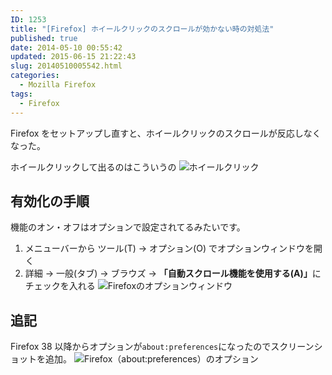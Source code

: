 ```yaml
---
ID: 1253
title: "[Firefox] ホイールクリックのスクロールが効かない時の対処法"
published: true
date: 2014-05-10 00:55:42
updated: 2015-06-15 21:22:43
slug: 20140510005542.html
categories:
  - Mozilla Firefox
tags:
  - Firefox
---
```


Firefox をセットアップし直すと、ホイールクリックのスクロールが反応しなくなった。

ホイールクリックして出るのはこういうの
<img alt="ホイールクリック" src="[cfview name='img_0']"></li>

<!--more-->
<h2>有効化の手順</h2>
機能のオン・オフはオプションで設定されてるみたいです。
<ol>
 <li>メニューバーから ツール(T) -> オプション(O) でオプションウィンドウを開く</li>
 <li>詳細 -> 一般(タブ) -> ブラウズ -> <strong>「自動スクロール機能を使用する(A)」</strong>にチェックを入れる
<img alt="Firefoxのオプションウィンドウ" src="[cfview name='img_1']"></li>
</ol>

<h2>追記</h2>
Firefox 38 以降からオプションが<code>about:preferences</code>になったのでスクリーンショットを追加。
<img alt="Firefox（about:preferences）のオプション" src="[cfview name='img_2']">
